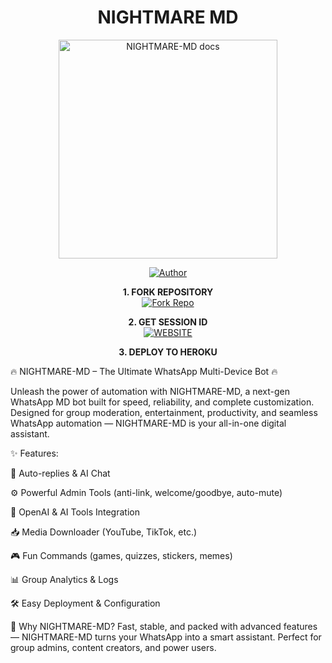 <h1 align="center"> NIGHTMARE MD </h1>

<p align="center">
  <a href="https://github.com/SAJID-XD-1/NIGHTMARE-MD">
    <img alt="NIGHTMARE-MD docs" height="350" src="https://files.catbox.moe/ia1mgm.jpg">
  </a>
</p>
    
</a>
</p>
<p align="center">
<a href=""><img title="Author" src="https://img.shields.io/badge/SPACE-MD-darkgreen?style=for-the-badge&logo=whatsapp"></a>
<p/>

<p align="center">
    <strong>1. FORK REPOSITORY</strong>
  <br>
    <a href="https://github.com/https://github.com/SAJID-XD-1/NIGHTMARE-MD/fork" target="_blank">
        <img alt="Fork Repo" src="https://img.shields.io/badge/Fork%20Repo-100000?style=for-the-badge&logo=scan&logoColor=white&labelColor=darkblue&color=darkblue"/>
    </a>
</p>

<p align="center">
    <strong>2. GET SESSION ID</strong>
    <br>
    <a href="/" target="_blank">
        <img alt="WEBSITE" src="https://img.shields.io/badge/Let%27s_Go-100000?style=for-the-badge&logo=scan&logoColor=white&labelColor=darkred&color=darkred"/>
    </a>
</p>

<p align="center">
    <strong>3. DEPLOY TO HEROKU</strong>
    <br>
    
🔥 NIGHTMARE-MD – The Ultimate WhatsApp Multi-Device Bot 🔥

Unleash the power of automation with NIGHTMARE-MD, a next-gen WhatsApp MD bot built for speed, reliability, and complete customization. Designed for group moderation, entertainment, productivity, and seamless WhatsApp automation — NIGHTMARE-MD is your all-in-one digital assistant.

✨ Features:

💬 Auto-replies & AI Chat

⚙️ Powerful Admin Tools (anti-link, welcome/goodbye, auto-mute)

🧠 OpenAI & AI Tools Integration

📥 Media Downloader (YouTube, TikTok, etc.)

🎮 Fun Commands (games, quizzes, stickers, memes)

📊 Group Analytics & Logs

🛠️ Easy Deployment & Configuration


🧠 Why NIGHTMARE-MD?
Fast, stable, and packed with advanced features — NIGHTMARE-MD turns your WhatsApp into a smart assistant. Perfect for group admins, content creators, and power users.
